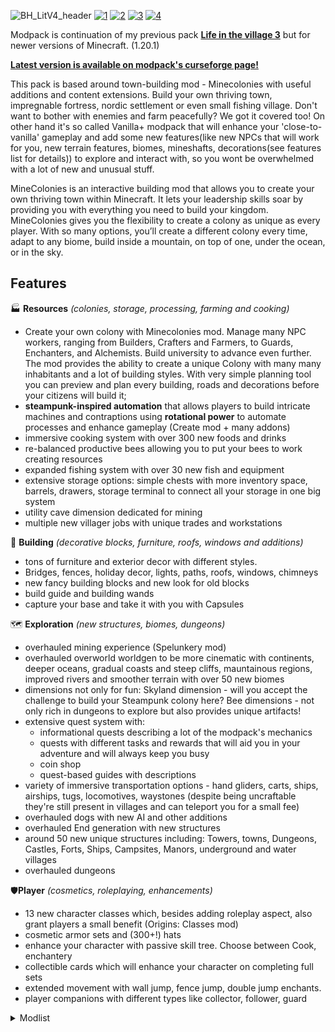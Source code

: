 ![BH_LitV4_header](https://github.com/user-attachments/assets/4edbd944-daaa-40a9-ae83-3c515f5e07e0)
[![1](https://img.shields.io/discord/512339624627011586?color=blue&label=discord&logo=discord&style=for-the-badge)](https://discord.gg/CG6HjQjW5c) [![2](https://img.shields.io/endpoint.svg?url=https://shieldsio-patreon.vercel.app/api?username=Dreams01&type=patrons&style=for-the-badge)](https://www.patreon.com/Dreams01) [![3](https://img.shields.io/badge/Rent%20-a%20server-cyan?style=for-the-badge&logo=Codeforces&logoColor=cyan)](https://bisecthosting.com/xdreamz) [![4](https://img.shields.io/badge/My-projects-orange?style=for-the-badge&logo=curseforge)](https://www.curseforge.com/members/dreams01/projects)

Modpack is continuation of my previous pack [**Life in the village 3**](https://www.curseforge.com/minecraft/modpacks/life-in-the-village-3) but for newer versions of Minecraft. (1.20.1)

[**Latest version is available on modpack's curseforge page!**](https://www.curseforge.com/minecraft/modpacks/life-in-the-village-4)


This pack is based around town-building mod - Minecolonies with useful additions and content extensions. Build your own thriving town, impregnable fortress, nordic settlement or even small fishing village. Don't want to bother with enemies and farm peacefully? We got it covered too! On other hand it's so called Vanilla+ modpack that will enhance your 'close-to-vanilla' gameplay and add some new features(like new NPCs that will work for you, new terrain features, biomes, mineshafts, decorations(see features list for details)) to explore and interact with, so you wont be overwhelmed with a lot of new and unusual stuff.

MineColonies is an interactive building mod that allows you to create your own thriving town within Minecraft. It lets your leadership skills soar by providing you with everything you need to build your kingdom. MineColonies gives you the flexibility to create a colony as unique as every player. With so many options, you’ll create a different colony every time, adapt to any biome, build inside a mountain, on top of one, under the ocean, or in the sky.

## Features
🏭 **Resources** _(colonies, storage, processing, farming and cooking)_
- Create your own colony with Minecolonies mod. Manage many NPC workers, ranging from Builders, Crafters and Farmers, to Guards, Enchanters, and Alchemists. Build university to advance even further. The mod provides the ability to create a unique Colony with many many inhabitants and a lot of building styles. With very simple planning tool you can preview and plan every building, roads and decorations before your citizens will build it;
- **steampunk-inspired automation** that allows players to build intricate machines and contraptions using **rotational power** to automate processes and enhance gameplay (Create mod + many addons)
- immersive cooking system with over 300 new foods and drinks
- re-balanced productive bees allowing you to put your bees to work creating resources
- expanded fishing system with over 30 new fish and equipment
- extensive storage options: simple chests with more inventory space, barrels, drawers, storage terminal to connect all your storage in one big system
- utility cave dimension dedicated for mining
- multiple new villager jobs with unique trades and workstations
  
🧱 **Building** _(decorative blocks, furniture, roofs, windows and additions)_
- tons of furniture and exterior decor with different styles. 
- Bridges, fences, holiday decor, lights, paths, roofs, windows, chimneys
- new fancy building blocks and new look for old blocks
- build guide and building wands
- capture your base and take it with you with Capsules
  
🗺️ **Exploration** _(new structures, biomes, dungeons)_
- overhauled mining experience (Spelunkery mod)
- overhauled overworld worldgen to be more cinematic with continents, deeper oceans, gradual coasts and steep cliffs, mauntainous regions, improved rivers and smoother terrain with over 50 new biomes
- dimensions not only for fun: Skyland dimension - will you accept the challenge to build your Steampunk colony here? Bee dimensions - not only rich in dungeons to explore but also provides unique artifacts!
- extensive quest system with:
	- informational quests describing a lot of the modpack's mechanics
	- quests with different tasks and rewards that will aid you in your adventure and will always keep you busy
	- coin shop
	- quest-based guides with descriptions
- variety of immersive transportation options - hand gliders, carts, ships, airships, tugs, locomotives, waystones (despite being uncraftable they're still present in villages and can teleport you for a small fee)
- overhauled dogs with new AI and other additions
- overhauled End generation with new structures
- around 50 new unique structures including: Towers, towns, Dungeons, Castles, Forts, Ships, Campsites, Manors, underground and water villages
- overhauled dungeons
  
🛡️**Player** _(cosmetics, roleplaying, enhancements)_
- 13 new character classes which, besides adding roleplay aspect, also grant players a small benefit (Origins: Classes mod)
- cosmetic armor sets and (300+!) hats
- enhance your character with passive skill tree. Choose between Cook, enchantery
- collectible cards which will enhance your character on completing full sets
- extended movement with wall jump, fence jump, double jump enchants.
- player companions with different types like collector, follower, guard


<details>
  <summary>Modlist</summary>
  
1. 1
2. 2
3. 3
  
</details>
